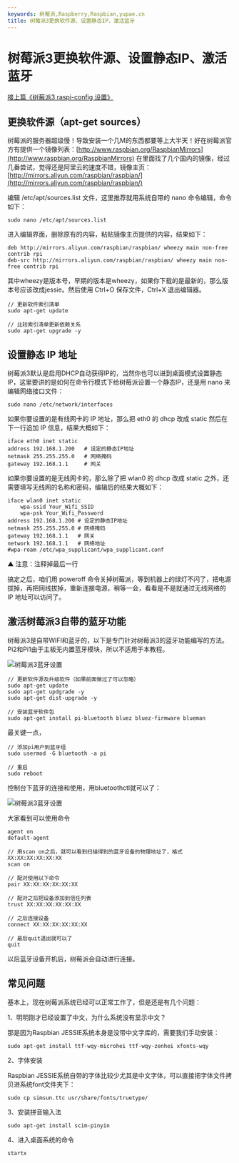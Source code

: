 ```yaml
---
keywords: 树莓派,Raspberry,Raspbian,yupae.cn
title: 树莓派3更换软件源、设置静态IP、激活蓝牙
---
```


# 树莓派3更换软件源、设置静态IP、激活蓝牙      

[接上篇《树莓派3 raspi-config 设置》](http://www.yupae.net/post/raspberrypi2/)

## 更换软件源（apt-get sources）

树莓派的服务器超级慢！导致安装一个几M的东西都要等上大半天！好在树莓派官方有提供一个镜像列表：[http://www.raspbian.org/RaspbianMirrors](http://www.raspbian.org/RaspbianMirrors) 在里面找了几个国内的镜像，经过几番尝试，觉得还是阿里云的速度不错，镜像主页：[http://mirrors.aliyun.com/raspbian/raspbian/](http://mirrors.aliyun.com/raspbian/raspbian/)

编辑 /etc/apt/sources.list 文件，这里推荐就用系统自带的 nano 命令编辑，命令如下：

`
sudo nano /etc/apt/sources.list
`

进入编辑界面，删除原有的内容，粘贴镜像主页提供的内容，结果如下：

```
deb http://mirrors.aliyun.com/raspbian/raspbian/ wheezy main non-free contrib rpi
deb-src http://mirrors.aliyun.com/raspbian/raspbian/ wheezy main non-free contrib rpi
```


其中wheezy是版本号，早期的版本是wheezy，如果你下载的是最新的，那么版本号应该改成jessie。然后使用 Ctrl+O 保存文件，Ctrl+X 退出编辑器。

```
// 更新软件索引清单
sudo apt-get update

// 比较索引清单更新依赖关系
sudo apt-get upgrade -y
```


## 设置静态 IP 地址

树莓派3默认是启用DHCP自动获得IP的，当然你也可以进到桌面模式设置静态IP，这里要讲的是如何在命令行模式下给树莓派设置一个静态IP，还是用 nano 来编辑网络接口文件：

`
sudo nano /etc/network/interfaces
`

如果你要设置的是有线网卡的 IP 地址，那么把 eth0 的 dhcp 改成 static 然后在下一行追加 IP 信息，结果大概如下：

```
iface eth0 inet static
address 192.168.1.200   # 设定的静态IP地址
netmask 255.255.255.0   # 网络掩码
gateway 192.168.1.1     # 网关
```


如果你要设置的是无线网卡的，那么除了把 wlan0 的 dhcp 改成 static 之外，还需要填写无线网的名称和密码，编辑后的结果大概如下：

```
iface wlan0 inet static
    wpa-ssid Your_Wifi_SSID
    wpa-psk Your_Wifi_Password
address 192.168.1.200 # 设定的静态IP地址
netmask 255.255.255.0 # 网络掩码
gateway 192.168.1.1   # 网关
network 192.168.1.1   # 网络地址
#wpa-roam /etc/wpa_supplicant/wpa_supplicant.conf
```


▲ 注意：注释掉最后一行

搞定之后，咱们用 poweroff 命令关掉树莓派，等到机器上的绿灯不闪了，把电源拔掉，再把网线拔掉，重新连接电源，稍等一会，看看是不是就通过无线网络的 IP 地址可以访问了。

## 激活树莓派3自带的蓝牙功能

树莓派3是自带WIFI和蓝牙的，以下是专门针对树莓派3的蓝牙功能编写的方法。Pi2和Pi1由于主板无内置蓝牙模块，所以不适用于本教程。

![树莓派3蓝牙设置](http://www.yupae.net/images/raspiblue.png)


```
// 更新软件源及升级软件（如果前面做过了可以忽略）
sudo apt-get update
sudo apt-get updgrade -y
sudo apt-get dist-upgrade -y

// 安装蓝牙软件包
sudo apt-get install pi-bluetooth bluez bluez-firmware blueman
```


最关键一点，


```
// 添加pi用户到蓝牙组
sudo usermod -G bluetooth -a pi

// 重启
sudo reboot
```


控制台下蓝牙的连接和使用，用bluetoothctl就可以了：

![树莓派3蓝牙设置](http://www.yupae.net/images/raspibluetooth.png)

大家看到可以使用命令


```
agent on
default-agent

// 用scan on之后，就可以看到扫描得到的蓝牙设备的物理地址了，格式XX:XX:XX:XX:XX:XX
scan on

// 配对使用以下命令
pair XX:XX:XX:XX:XX:XX

// 配对之后把设备添加到信任列表
trust XX:XX:XX:XX:XX:XX

// 之后连接设备
connect XX:XX:XX:XX:XX:XX

// 最后quit退出就可以了
quit
```

以后蓝牙设备开机后，树莓派会自动进行连接。

## 常见问题

基本上，现在树莓派系统已经可以正常工作了，但是还是有几个问题：

1、明明刚才已经设置了中文，为什么系统没有显示中文？

那是因为Raspbian JESSIE系统本身是没带中文字库的，需要我们手动安装：

`
sudo apt-get install ttf-wqy-microhei ttf-wqy-zenhei xfonts-wqy
`

2、字体安装

Raspbian JESSIE系统自带的字体比较少尤其是中文字体，可以直接把字体文件拷贝进系统font文件夹下：

`
sudo cp simsun.ttc usr/share/fonts/truetype/
`

3、安装拼音输入法

`
sudo apt-get install scim-pinyin
`

4、进入桌面系统的命令

`
startx
`

    
